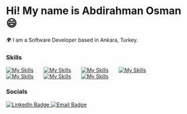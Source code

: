 Hi! My name is Abdirahman Osman😄
========================================================================================================================================

🌍  I am a Software Developer based in Ankara, Turkey.
<br/>

### Skills

[![My Skills](https://skillicons.dev/icons?i=html,css)](https://skillicons.dev) &nbsp;&nbsp;&nbsp;&nbsp;&nbsp; [![My Skills](https://skillicons.dev/icons?i=js,ts)](https://skillicons.dev) &nbsp;&nbsp;&nbsp;&nbsp;&nbsp; [![My Skills](https://skillicons.dev/icons?i=react)](https://skillicons.dev) &nbsp;&nbsp;&nbsp;&nbsp;&nbsp; [![My Skills](https://skillicons.dev/icons?i=tailwind,scss)](https://skillicons.dev) &nbsp;&nbsp;&nbsp;&nbsp;&nbsp;
<br/>
[![My Skills](https://skillicons.dev/icons?i=nodejs,python,express)](https://skillicons.dev) &nbsp;&nbsp;&nbsp;&nbsp;&nbsp; [![My Skills](https://skillicons.dev/icons?i=aws,docker,kubernetes)](https://skillicons.dev) &nbsp;&nbsp;&nbsp;&nbsp;&nbsp; [![My Skills](https://skillicons.dev/icons?i=postgres,mongodb,firebase)](https://skillicons.dev)
<br/>

### Socials

<div id="badges">
  <a href="https://www.linkedin.com/in/dev0sman/">
    <img src="https://img.shields.io/badge/LinkedIn-blue?style=for-the-badge&logo=linkedin&logoColor=white" alt="LinkedIn Badge"/>
  </a>
  <a href="mailto:signorabdi@gmail.com">
    <img src="https://img.shields.io/badge/Email-red?style=for-the-badge&logo=gmail&logoColor=white" alt="Email Badge"/>
  </a>
</div>
